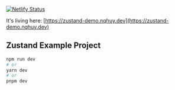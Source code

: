 [![Netlify Status](https://api.netlify.com/api/v1/badges/6ab1b39c-1ac9-4436-a0ba-544fa7b06114/deploy-status)](https://app.netlify.com/sites/papaya-dasik-e1c79b/deploys)

It's living here: [https://zustand-demo.nqhuy.dev](https://zustand-demo.nqhuy.dev)

## Zustand Example Project

```bash
npm run dev
# or
yarn dev
# or
pnpm dev
```